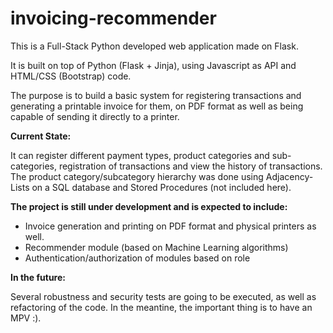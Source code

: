 # invoicing-recommender

This is a Full-Stack Python developed web application made on Flask. 

It is built on top of Python (Flask + Jinja), using Javascript as API and HTML/CSS (Bootstrap) code.

The purpose is to build a basic system for registering transactions and generating a printable invoice for them, on PDF format as well as being capable of sending it directly to a printer.

**Current State:**

It can register different payment types, product categories and sub-categories, registration of transactions and view the history of transactions.
The product category/subcategory hierarchy was done using Adjacency-Lists on a SQL database and Stored Procedures (not included here).

**The project is still under development and is expected to include:**

- Invoice generation and printing on PDF format and physical printers as well.
- Recommender module (based on Machine Learning algorithms)
- Authentication/authorization of modules based on role

**In the future:**

Several robustness and security tests are going to be executed, as well as refactoring of the code. In the meantine, the important thing is to have an MPV :).
